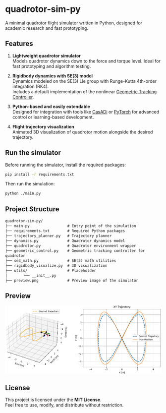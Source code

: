 # quadrotor-sim-py

A minimal quadrotor flight simulator written in Python, designed for academic research and fast prototyping.

## Features

1. **Lightweight quadrotor simulator**  
   Models quadrotor dynamics down to the force and torque level. Ideal for fast prototyping and algorithm testing.

2. **Rigidbody dynamics with SE(3) model**  
   Dynamics modeled on the SE(3) Lie group with Runge-Kutta 4th-order integration (RK4).  
   Includes a default implementation of the nonlinear [Geometric Tracking Controller](https://ieeexplore.ieee.org/document/5717652).

3. **Python-based and easily extendable**  
   Designed for integration with tools like [CasADi](https://web.casadi.org/) or [PyTorch](https://pytorch.org/) for advanced control or learning-based development.

4. **Flight trajectory visualization**  
   Animated 3D visualization of quadrotor motion alongside the desired trajectory.

## Run the simulator

Before running the simulator, install the required packages:

```bash
pip install -r requirements.txt
```

Then run the simulation:

```bash
python ./main.py
```

## Project Structure

```
quadrotor-sim-py/
├── main.py                 # Entry point of the simulation
├── requirements.txt        # Required Python packages
├── trajectory_planner.py   # Trajectory planner
├── dynamics.py             # Quadrotor dynamics model
├── quadrotor.py            # Quadrotor environment wrapper
├── geometric_control.py    # Geometric tracking controller for quadrotor
├── se3_math.py             # SE(3) math utilities
├── rigidbody_visualize.py  # 3D visualization
├── utils/                  # Placeholder
│       └── __init__.py
├── preview.png             # Preview image of the simulator
```

## Preview

![](preview.png)

## License

This project is licensed under the **MIT License**.  
Feel free to use, modify, and distribute without restriction.
